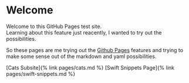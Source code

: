 # Welcome

Welcome to this GitHub Pages test site.  
Learning about this feature just reacently, I wanted to try out the possibilities.

So these pages are me trying out the [Github Pages](https://pages.github.com/) features and trying to make some sense out of the markdown and yaml possibilities.

[Cats Subsite]{% link pages/cats.md %}
[Swift Snippets Page]{% link pages/swift-snippets.md %}